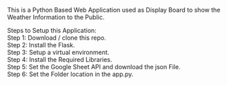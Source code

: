This is a Python Based Web Application used as Display Board to show the Weather Information to the Public.

Steps to Setup this Application:                                                             
Step 1: Download / clone this repo.                                                       
Step 2: Install the Flask.                                                    
Step 3: Setup a virtual environment.                                                      
Step 4: Install the Required Libraries.                                                      
Step 5: Set the Google Sheet API and download the json File.                                 
Step 6: Set the Folder location in the app.py.                                           

